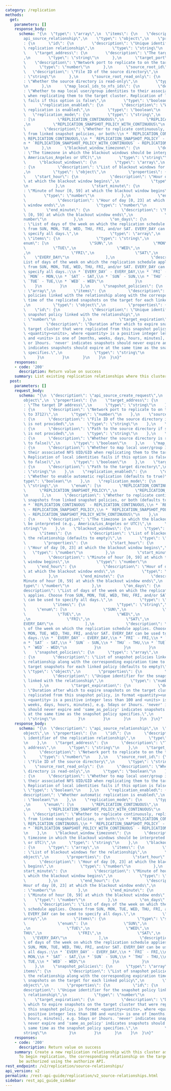 ```yaml
---
category: /replication
methods:
  get:
    parameters: []
    response_body:
      schema: "{\n  \"type\": \"array\",\n  \"items\": {\n    \"description\": \"\
        api_source_relationship\",\n    \"type\": \"object\",\n    \"properties\"\
        : {\n      \"id\": {\n        \"description\": \"Unique identifier of the\
        \ replication relationship\",\n        \"type\": \"string\"\n      },\n  \
        \    \"target_address\": {\n        \"description\": \"The target IP address\"\
        ,\n        \"type\": \"string\"\n      },\n      \"target_port\": {\n    \
        \    \"description\": \"Network port to replicate to on the target\",\n  \
        \      \"type\": \"number\"\n      },\n      \"source_root_id\": {\n     \
        \   \"description\": \"File ID of the source directory\",\n        \"type\"\
        : \"string\"\n      },\n      \"source_root_read_only\": {\n        \"description\"\
        : \"Whether the source directory is read-only\",\n        \"type\": \"boolean\"\
        \n      },\n      \"map_local_ids_to_nfs_ids\": {\n        \"description\"\
        : \"Whether to map local user/group identities to their associated NFS UID/GID\
        \ when replicating them to the target cluster. Replication of local identities\
        \ fails if this option is false\",\n        \"type\": \"boolean\"\n      },\n\
        \      \"replication_enabled\": {\n        \"description\": \"Whether automatic\
        \ replication is enabled\",\n        \"type\": \"boolean\"\n      },\n   \
        \   \"replication_mode\": {\n        \"type\": \"string\",\n        \"enum\"\
        : [\n          \"REPLICATION_CONTINUOUS\",\n          \"REPLICATION_SNAPSHOT_POLICY\"\
        ,\n          \"REPLICATION_SNAPSHOT_POLICY_WITH_CONTINUOUS\"\n        ],\n\
        \        \"description\": \"Whether to replicate continuously, replicate snapshots\
        \ from linked snapshot policies, or both:\\n * `REPLICATION_CONTINUOUS` -\
        \ REPLICATION_CONTINUOUS,\\n * `REPLICATION_SNAPSHOT_POLICY` - REPLICATION_SNAPSHOT_POLICY,\\\
        n * `REPLICATION_SNAPSHOT_POLICY_WITH_CONTINUOUS` - REPLICATION_SNAPSHOT_POLICY_WITH_CONTINUOUS\"\
        \n      },\n      \"blackout_window_timezone\": {\n        \"description\"\
        : \"The timezone in which the blackout windows should be interpreted (e.g,\
        \ America/Los_Angeles or UTC)\",\n        \"type\": \"string\"\n      },\n\
        \      \"blackout_windows\": {\n        \"type\": \"array\",\n        \"items\"\
        : {\n          \"description\": \"List of blackout windows for the relationship\"\
        ,\n          \"type\": \"object\",\n          \"properties\": {\n        \
        \    \"start_hour\": {\n              \"description\": \"Hour of day [0, 23]\
        \ at which the blackout window begins\",\n              \"type\": \"number\"\
        \n            },\n            \"start_minute\": {\n              \"description\"\
        : \"Minute of hour [0, 59] at which the blackout window begins\",\n      \
        \        \"type\": \"number\"\n            },\n            \"end_hour\": {\n\
        \              \"description\": \"Hour of day [0, 23] at which the blackout\
        \ window ends\",\n              \"type\": \"number\"\n            },\n   \
        \         \"end_minute\": {\n              \"description\": \"Minute of hour\
        \ [0, 59] at which the blackout window ends\",\n              \"type\": \"\
        number\"\n            },\n            \"on_days\": {\n              \"description\"\
        : \"List of days of the week on which the replication schedule applies. Choose\
        \ from SUN, MON, TUE, WED, THU, FRI, and/or SAT. EVERY_DAY can be used to\
        \ specify all days.\",\n              \"type\": \"array\",\n             \
        \ \"items\": {\n                \"type\": \"string\",\n                \"\
        enum\": [\n                  \"SUN\",\n                  \"MON\",\n      \
        \            \"TUE\",\n                  \"WED\",\n                  \"THU\"\
        ,\n                  \"FRI\",\n                  \"SAT\",\n              \
        \    \"EVERY_DAY\"\n                ],\n                \"description\": \"\
        List of days of the week on which the replication schedule applies. Choose\
        \ from SUN, MON, TUE, WED, THU, FRI, and/or SAT. EVERY_DAY can be used to\
        \ specify all days.:\\n * `EVERY_DAY` - EVERY_DAY,\\n * `FRI` - FRI,\\n *\
        \ `MON` - MON,\\n * `SAT` - SAT,\\n * `SUN` - SUN,\\n * `THU` - THU,\\n *\
        \ `TUE` - TUE,\\n * `WED` - WED\"\n              }\n            }\n      \
        \    }\n        }\n      },\n      \"snapshot_policies\": {\n        \"type\"\
        : \"array\",\n        \"items\": {\n          \"description\": \"List of snapshot\
        \ policies linked with the relationship along with the corresponding expiration\
        \ time of the replicated snapshots on the target for each linked policy\"\
        ,\n          \"type\": \"object\",\n          \"properties\": {\n        \
        \    \"id\": {\n              \"description\": \"Unique identifier for the\
        \ snapshot policy linked with the relationship\",\n              \"type\"\
        : \"number\"\n            },\n            \"target_expiration\": {\n     \
        \         \"description\": \"Duration after which to expire snapshots on the\
        \ target cluster that were replicated from this snapshot policy, in format\
        \ <quantity><units>, where <quantity> is a positive integer less than 100\
        \ and <units> is one of [months, weeks, days, hours, minutes], e.g. 5days\
        \ or 1hours. 'never' indicates snapshots should never expire and 'same_as_policy'\
        \ indicates snapshots should expire at the same time as the snapshot policy\
        \ specifies.\",\n              \"type\": \"string\"\n            }\n     \
        \     }\n        }\n      }\n    }\n  }\n}"
    responses:
    - code: '200'
      description: Return value on success
    summary: List existing replication relationships where this cluster is the source.
  post:
    parameters: []
    request_body:
      schema: "{\n  \"description\": \"api_source_create_request\",\n  \"type\": \"\
        object\",\n  \"properties\": {\n    \"target_address\": {\n      \"description\"\
        : \"The target IP address\",\n      \"type\": \"string\"\n    },\n    \"target_port\"\
        : {\n      \"description\": \"Network port to replicate to on the target (defaults\
        \ to 3712)\",\n      \"type\": \"number\"\n    },\n    \"source_root_id\"\
        : {\n      \"description\": \"File ID of the source directory if source_root_path\
        \ is not provided\",\n      \"type\": \"string\"\n    },\n    \"source_root_path\"\
        : {\n      \"description\": \"Path to the source directory if source_root_id\
        \ is not provided\",\n      \"type\": \"string\"\n    },\n    \"source_root_read_only\"\
        : {\n      \"description\": \"Whether the source directory is read-only (defaults\
        \ to false)\",\n      \"type\": \"boolean\"\n    },\n    \"map_local_ids_to_nfs_ids\"\
        : {\n      \"description\": \"Whether to map local user/group identities to\
        \ their associated NFS UID/GID when replicating them to the target cluster.\
        \ Replication of local identities fails if this option is false (defaults\
        \ to false)\",\n      \"type\": \"boolean\"\n    },\n    \"target_root_path\"\
        : {\n      \"description\": \"Path to the target directory\",\n      \"type\"\
        : \"string\"\n    },\n    \"replication_enabled\": {\n      \"description\"\
        : \"Whether to enable automatic replication (defaults to true)\",\n      \"\
        type\": \"boolean\"\n    },\n    \"replication_mode\": {\n      \"type\":\
        \ \"string\",\n      \"enum\": [\n        \"REPLICATION_CONTINUOUS\",\n  \
        \      \"REPLICATION_SNAPSHOT_POLICY\",\n        \"REPLICATION_SNAPSHOT_POLICY_WITH_CONTINUOUS\"\
        \n      ],\n      \"description\": \"Whether to replicate continuously, replicate\
        \ snapshots from linked snapshot policies, or both (defaults to continuous):\\\
        n * `REPLICATION_CONTINUOUS` - REPLICATION_CONTINUOUS,\\n * `REPLICATION_SNAPSHOT_POLICY`\
        \ - REPLICATION_SNAPSHOT_POLICY,\\n * `REPLICATION_SNAPSHOT_POLICY_WITH_CONTINUOUS`\
        \ - REPLICATION_SNAPSHOT_POLICY_WITH_CONTINUOUS\"\n    },\n    \"blackout_window_timezone\"\
        : {\n      \"description\": \"The timezone in which the blackout windows should\
        \ be interpreted (e.g., America/Los_Angeles or UTC)\",\n      \"type\": \"\
        string\"\n    },\n    \"blackout_windows\": {\n      \"type\": \"array\",\n\
        \      \"items\": {\n        \"description\": \"List of blackout windows for\
        \ the relationship (defaults to empty)\",\n        \"type\": \"object\",\n\
        \        \"properties\": {\n          \"start_hour\": {\n            \"description\"\
        : \"Hour of day [0, 23] at which the blackout window begins\",\n         \
        \   \"type\": \"number\"\n          },\n          \"start_minute\": {\n  \
        \          \"description\": \"Minute of hour [0, 59] at which the blackout\
        \ window begins\",\n            \"type\": \"number\"\n          },\n     \
        \     \"end_hour\": {\n            \"description\": \"Hour of day [0, 23]\
        \ at which the blackout window ends\",\n            \"type\": \"number\"\n\
        \          },\n          \"end_minute\": {\n            \"description\": \"\
        Minute of hour [0, 59] at which the blackout window ends\",\n            \"\
        type\": \"number\"\n          },\n          \"on_days\": {\n            \"\
        description\": \"List of days of the week on which the replication schedule\
        \ applies. Choose from SUN, MON, TUE, WED, THU, FRI, and/or SAT. EVERY_DAY\
        \ can be used to specify all days.\",\n            \"type\": \"array\",\n\
        \            \"items\": {\n              \"type\": \"string\",\n         \
        \     \"enum\": [\n                \"SUN\",\n                \"MON\",\n  \
        \              \"TUE\",\n                \"WED\",\n                \"THU\"\
        ,\n                \"FRI\",\n                \"SAT\",\n                \"\
        EVERY_DAY\"\n              ],\n              \"description\": \"List of days\
        \ of the week on which the replication schedule applies. Choose from SUN,\
        \ MON, TUE, WED, THU, FRI, and/or SAT. EVERY_DAY can be used to specify all\
        \ days.:\\n * `EVERY_DAY` - EVERY_DAY,\\n * `FRI` - FRI,\\n * `MON` - MON,\\\
        n * `SAT` - SAT,\\n * `SUN` - SUN,\\n * `THU` - THU,\\n * `TUE` - TUE,\\n\
        \ * `WED` - WED\"\n            }\n          }\n        }\n      }\n    },\n\
        \    \"snapshot_policies\": {\n      \"type\": \"array\",\n      \"items\"\
        : {\n        \"description\": \"List of snapshot policies linked with the\
        \ relationship along with the corresponding expiration time to live for replicated\
        \ target snapshots for each linked policy (defaults to empty)\",\n       \
        \ \"type\": \"object\",\n        \"properties\": {\n          \"id\": {\n\
        \            \"description\": \"Unique identifier for the snapshot policy\
        \ linked with the relationship\",\n            \"type\": \"number\"\n    \
        \      },\n          \"target_expiration\": {\n            \"description\"\
        : \"Duration after which to expire snapshots on the target cluster that were\
        \ replicated from this snapshot policy, in format <quantity><units>, where\
        \ <quantity> is a positive integer less than 100 and <units> is one of [months,\
        \ weeks, days, hours, minutes], e.g. 5days or 1hours. 'never' indicates snapshots\
        \ should never expire and 'same_as_policy' indicates snapshots should expire\
        \ at the same time as the snapshot policy specifies.\",\n            \"type\"\
        : \"string\"\n          }\n        }\n      }\n    }\n  }\n}"
    response_body:
      schema: "{\n  \"description\": \"api_source_relationship\",\n  \"type\": \"\
        object\",\n  \"properties\": {\n    \"id\": {\n      \"description\": \"Unique\
        \ identifier of the replication relationship\",\n      \"type\": \"string\"\
        \n    },\n    \"target_address\": {\n      \"description\": \"The target IP\
        \ address\",\n      \"type\": \"string\"\n    },\n    \"target_port\": {\n\
        \      \"description\": \"Network port to replicate to on the target\",\n\
        \      \"type\": \"number\"\n    },\n    \"source_root_id\": {\n      \"description\"\
        : \"File ID of the source directory\",\n      \"type\": \"string\"\n    },\n\
        \    \"source_root_read_only\": {\n      \"description\": \"Whether the source\
        \ directory is read-only\",\n      \"type\": \"boolean\"\n    },\n    \"map_local_ids_to_nfs_ids\"\
        : {\n      \"description\": \"Whether to map local user/group identities to\
        \ their associated NFS UID/GID when replicating them to the target cluster.\
        \ Replication of local identities fails if this option is false\",\n     \
        \ \"type\": \"boolean\"\n    },\n    \"replication_enabled\": {\n      \"\
        description\": \"Whether automatic replication is enabled\",\n      \"type\"\
        : \"boolean\"\n    },\n    \"replication_mode\": {\n      \"type\": \"string\"\
        ,\n      \"enum\": [\n        \"REPLICATION_CONTINUOUS\",\n        \"REPLICATION_SNAPSHOT_POLICY\"\
        ,\n        \"REPLICATION_SNAPSHOT_POLICY_WITH_CONTINUOUS\"\n      ],\n   \
        \   \"description\": \"Whether to replicate continuously, replicate snapshots\
        \ from linked snapshot policies, or both:\\n * `REPLICATION_CONTINUOUS` -\
        \ REPLICATION_CONTINUOUS,\\n * `REPLICATION_SNAPSHOT_POLICY` - REPLICATION_SNAPSHOT_POLICY,\\\
        n * `REPLICATION_SNAPSHOT_POLICY_WITH_CONTINUOUS` - REPLICATION_SNAPSHOT_POLICY_WITH_CONTINUOUS\"\
        \n    },\n    \"blackout_window_timezone\": {\n      \"description\": \"The\
        \ timezone in which the blackout windows should be interpreted (e.g, America/Los_Angeles\
        \ or UTC)\",\n      \"type\": \"string\"\n    },\n    \"blackout_windows\"\
        : {\n      \"type\": \"array\",\n      \"items\": {\n        \"description\"\
        : \"List of blackout windows for the relationship\",\n        \"type\": \"\
        object\",\n        \"properties\": {\n          \"start_hour\": {\n      \
        \      \"description\": \"Hour of day [0, 23] at which the blackout window\
        \ begins\",\n            \"type\": \"number\"\n          },\n          \"\
        start_minute\": {\n            \"description\": \"Minute of hour [0, 59] at\
        \ which the blackout window begins\",\n            \"type\": \"number\"\n\
        \          },\n          \"end_hour\": {\n            \"description\": \"\
        Hour of day [0, 23] at which the blackout window ends\",\n            \"type\"\
        : \"number\"\n          },\n          \"end_minute\": {\n            \"description\"\
        : \"Minute of hour [0, 59] at which the blackout window ends\",\n        \
        \    \"type\": \"number\"\n          },\n          \"on_days\": {\n      \
        \      \"description\": \"List of days of the week on which the replication\
        \ schedule applies. Choose from SUN, MON, TUE, WED, THU, FRI, and/or SAT.\
        \ EVERY_DAY can be used to specify all days.\",\n            \"type\": \"\
        array\",\n            \"items\": {\n              \"type\": \"string\",\n\
        \              \"enum\": [\n                \"SUN\",\n                \"MON\"\
        ,\n                \"TUE\",\n                \"WED\",\n                \"\
        THU\",\n                \"FRI\",\n                \"SAT\",\n             \
        \   \"EVERY_DAY\"\n              ],\n              \"description\": \"List\
        \ of days of the week on which the replication schedule applies. Choose from\
        \ SUN, MON, TUE, WED, THU, FRI, and/or SAT. EVERY_DAY can be used to specify\
        \ all days.:\\n * `EVERY_DAY` - EVERY_DAY,\\n * `FRI` - FRI,\\n * `MON` -\
        \ MON,\\n * `SAT` - SAT,\\n * `SUN` - SUN,\\n * `THU` - THU,\\n * `TUE` -\
        \ TUE,\\n * `WED` - WED\"\n            }\n          }\n        }\n      }\n\
        \    },\n    \"snapshot_policies\": {\n      \"type\": \"array\",\n      \"\
        items\": {\n        \"description\": \"List of snapshot policies linked with\
        \ the relationship along with the corresponding expiration time of the replicated\
        \ snapshots on the target for each linked policy\",\n        \"type\": \"\
        object\",\n        \"properties\": {\n          \"id\": {\n            \"\
        description\": \"Unique identifier for the snapshot policy linked with the\
        \ relationship\",\n            \"type\": \"number\"\n          },\n      \
        \    \"target_expiration\": {\n            \"description\": \"Duration after\
        \ which to expire snapshots on the target cluster that were replicated from\
        \ this snapshot policy, in format <quantity><units>, where <quantity> is a\
        \ positive integer less than 100 and <units> is one of [months, weeks, days,\
        \ hours, minutes], e.g. 5days or 1hours. 'never' indicates snapshots should\
        \ never expire and 'same_as_policy' indicates snapshots should expire at the\
        \ same time as the snapshot policy specifies.\",\n            \"type\": \"\
        string\"\n          }\n        }\n      }\n    }\n  }\n}"
    responses:
    - code: '200'
      description: Return value on success
    summary: Create a new replication relationship with this cluster as the source.
      To begin replication, the corresponding relationship on the target cluster must
      be authorized using the authorize API.
rest_endpoint: /v2/replication/source-relationships/
api_version: v2
permalink: /rest-api-guide/replication/v2_source-relationships.html
sidebar: rest_api_guide_sidebar
---
```

